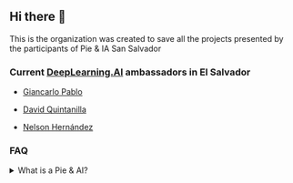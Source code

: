 ## Hi there 👋

This is the organization was created to save all the projects presented by the participants of Pie & IA San Salvador

### Current [DeepLearning.AI](https://www.deeplearning.ai/) ambassadors in El Salvador
- [Giancarlo Pablo](https://github.com/gpablo6)

- [David Quintanilla](https://github.com/davequinta)

- [Nelson Hernández](https://github.com/nelsoncode019)

### FAQ

<details>
<summary>What is a Pie & AI?</summary>

Pie & AI is a series from DeepLearning. AI meetings hosted independently by the global AI community. Events typically include conversations with world leaders, thought-provoking discussions, networking opportunities with your fellow learners, hands-on project practice, and cakes (or other desserts of your choice).
</details>
